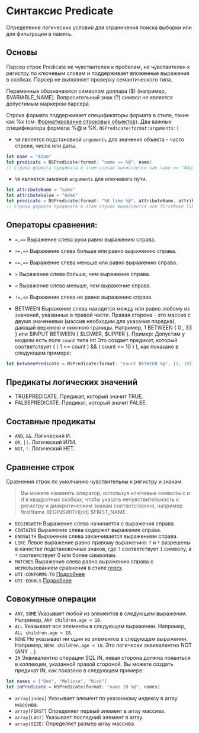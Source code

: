 # Синтаксис Predicate 
Определение логических условий для ограничения поиска выборки или для фильтрации в память.


## Основы
Парсер строк Predicate не чувствителен к пробелам, не чувствителен к регистру по ключевым словам и поддерживает вложенные выражения в скобках. Парсер не выполняет проверку семантического типа.

Переменные обозначаются символом доллара ($) (например, $VARIABLE_NAME). Вопросительный знак (?) символ не является допустимым маркером парсера.

Строка формата поддерживает спецификаторы формата в стиле, такие как %x (см. [Форматирование строковых объектов](https://developer.apple.com/library/archive/documentation/Cocoa/Conceptual/Strings/Articles/FormatStrings.html#//apple_ref/doc/uid/20000943)). 
Два важных спецификатора формата: %@ и %K. `NSPredicate(format:arguments:)`
- `%@` является подстановкой `arguments` для значения объекта - часто строки, числа или даты.
```swift
let name = "Adam"
let predicate = NSPredicate(format: "name == %@", name)
// Строка формата предиката в этом случае вычисляется как name == "Adam"
```

- `%K` является заменой `arguments` для ключевого пути.
```swift
let attributeName = "name"
let attributeValue = "Adam"
let predicate = NSPredicate(format: "%K like %@", attributeName, attributeValue)
// Строка формата предиката в этом случае вычисляется как firstName like "Adam"
```


## Операторы сравнения:
- `=,==` Выражение слева руки равно выражению справа.
- `>=,=>` Выражение слева больше или равно выражению справа.
- `<=,=<` Выражение слева меньше или равно выражению справа.
- `>` Выражение слева больше, чем выражение справа.
- `<` Выражение слева меньше, чем выражение справа.
- `!=,<>` Выражение слева не равно выражению справа.

- BETWEEN
Выражение слева находится между или равно любому из значений, указанных в правой части.
Правая сторона - это массив с двумя значениями (массив необходим для указания порядка), дающай верхнюю и нижнюю границы. Например, 1 BETWEEN { 0 , 33 } или $INPUT BETWEEN { $LOWER, $UPPER }.
Пример:
Допустим у модели есть поле `count` типа Int
Это создает предикат, который соответствует ( ( 1 <= count ) && ( count <= 10 ) ), как показано в следующем примере:
```swift
let betweenPredicate = NSPredicate(format: "count BETWEEN %@", [1, 10])
```

## Предикаты логических значений
- TRUEPREDICATE. Предикат, который значит TRUE.
- FALSEPREDICATE. Предикат, который значит FALSE.

## Составные предикаты
- `AND`, `&&`. Логический И.
- `OR`, `||`. Логический ИЛИ.
- `NOT`, `!`. Логический НЕТ.

## Сравнение строк
Сравнения строк по умолчанию чувствительны к регистру и знакам. 
> Вы можете изменить оператор, используя ключевые символы c и d в квадратных скобках, чтобы указать нечувствительность к регистру и диакритическим знакам соответственно, например firstName BEGINSWITH[cd] $FIRST_NAME.

- `BEGINSWITH` Выражение слева начинается с выражения справа.
- `CONTAINS` Выражение слева содержит выражение справа.
- `ENDSWITH` Выражение слева заканчивается выражением справа.
- `LIKE` Левое выражение равно правому выражению: `?` и `*` разрешены в качестве подстановочных знаков, где `?` соответствует `1` символу, а `*` соответствует 0 или более символам.
- `MATCHES` Выражение слева равно выражению справа с использованием сравнения в стиле [regex](http://icu.sourceforge.net/userguide/regexp.html).
- `UTI-CONFORMS-TO` [Подробнее](https://developer.apple.com/library/archive/documentation/Cocoa/Conceptual/Predicates/Articles/pSyntax.html)
- `UTI-EQUALS` [Подробнее](https://developer.apple.com/library/archive/documentation/Cocoa/Conceptual/Predicates/Articles/pSyntax.html)

## Совокупные операции
- `ANY`, `SOME` Указывает любой из элементов в следующем выражении. Например, `ANY children.age < 18`.
- `ALL` Указывает все элементы в следующем выражении. Например, `ALL children.age < 18`.
- `NONE` Не указывает ни один из элементов в следующем выражении. Например, `NONE children.age < 18`. Это логически эквивалентно NOT (ANY ...)
- `IN` Эквивалентно операции SQL IN, левая сторона должна появиться в коллекции, указанной правой стороной.
Вы можете создать предикат IN, как показано в следующем примере:
```swift
let names = ["Ben", "Melissa", "Nick"]
let inPredicate = NSPredicate(format: "name IN %@", names)
```
- `array[index]` Указывает элемент по указанному индексу в array массива.
- `array[FIRST]` Определяет первый элемент в array массива.
- `array[LAST]` Указывает последний элемент в array.
- `array[SIZE]` Определяет размер array массива.



